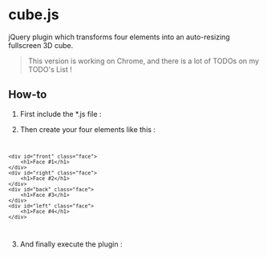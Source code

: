 cube.js
=======

jQuery plugin which transforms four elements into an auto-resizing fullscreen 3D cube.

> This version is working on Chrome, and there is a lot of TODOs on my TODO's List ! 

How-to
------

1. First include the *.js file : 

<code><script type="text/javascript" src="js/jquery.cube.js"></script></code>

2. Then create your four elements like this : 

<code><div id="cube">

	<div id="front" class="face">
		<h1>Face #1</h1>
	</div>
	<div id="right" class="face">
		<h1>Face #2</h1>
	</div>
	<div id="back" class="face">
		<h1>Face #3</h1>
	</div>
	<div id="left" class="face">
		<h1>Face #4</h1>
	</div>

</div></code>

3. And finally execute the plugin : 

<code><script type="text/javascript">
	$.Cube("#cube");
</script></code>